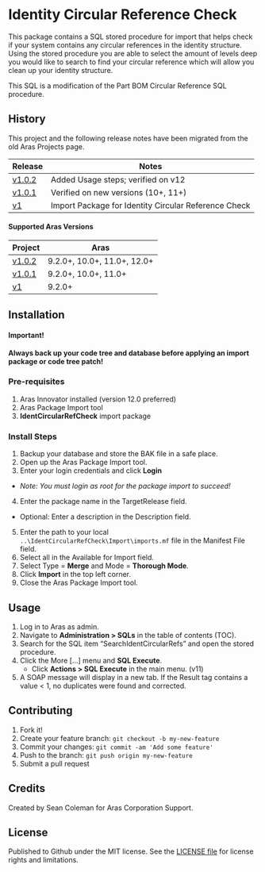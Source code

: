 # Identity Circular Reference Check

This package contains a SQL stored procedure for import that helps check if your system contains any circular references in the identity structure. Using the stored procedure you are able to select the amount of levels deep you would like to search to find your circular reference which will allow you clean up your identity structure.

This SQL is a modification of the Part BOM Circular Reference SQL procedure.

## History

This project and the following release notes have been migrated from the old Aras Projects page.

Release | Notes
--------|--------
[v1.0.2](https://github.com/ArasLabs/identity-circular-ref-check/releases/tag/v1.0.2) | Added Usage steps; verified on v12 
[v1.0.1](https://github.com/ArasLabs/identity-circular-ref-check/releases/tag/v1.0.1) | Verified on new versions (10+, 11+)
[v1](https://github.com/ArasLabs/identity-circular-ref-check/releases/tag/v1) | Import Package for Identity Circular Reference Check

#### Supported Aras Versions

Project | Aras
--------|------
[v1.0.2](https://github.com/ArasLabs/identity-circular-ref-check/releases/tag/v1.0.2) | 9.2.0+, 10.0+, 11.0+, 12.0+ 
[v1.0.1](https://github.com/ArasLabs/identity-circular-ref-check/releases/tag/v1.0.1) | 9.2.0+, 10.0+, 11.0+
[v1](https://github.com/ArasLabs/identity-circular-ref-check/releases/tag/v1) | 9.2.0+

## Installation

#### Important!
**Always back up your code tree and database before applying an import package or code tree patch!**

### Pre-requisites

1. Aras Innovator installed (version 12.0 preferred)
2. Aras Package Import tool
3. **IdentCircularRefCheck** import package

### Install Steps

1. Backup your database and store the BAK file in a safe place.
2. Open up the Aras Package Import tool.
3. Enter your login credentials and click **Login**
  * _Note: You must login as root for the package import to succeed!_
4. Enter the package name in the TargetRelease field.
  * Optional: Enter a description in the Description field.
5. Enter the path to your local `..\IdentCircularRefCheck\Import\imports.mf` file in the Manifest File field.
6. Select all in the Available for Import field.
7. Select Type = **Merge** and Mode = **Thorough Mode**.
8. Click **Import** in the top left corner.
9. Close the Aras Package Import tool.

## Usage

1. Log in to Aras as admin.
2. Navigate to **Administration > SQLs** in the table of contents (TOC).
3. Search for the SQL item “SearchIdentCircularRefs” and open the stored procedure.
4. Click the More […] menu and **SQL Execute**.
   - Click **Actions > SQL Execute** in the main menu. (v11)
5. A SOAP message will display in a new tab. If the Result tag contains a value < 1, no duplicates were found and corrected.

## Contributing

1. Fork it!
2. Create your feature branch: `git checkout -b my-new-feature`
3. Commit your changes: `git commit -am 'Add some feature'`
4. Push to the branch: `git push origin my-new-feature`
5. Submit a pull request

## Credits

Created by Sean Coleman for Aras Corporation Support.

## License

Published to Github under the MIT license. See the [LICENSE file](./LICENSE.md) for license rights and limitations.

